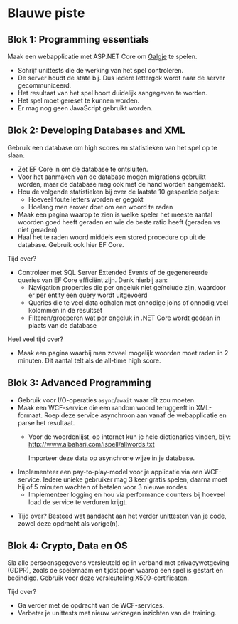 # Blauwe piste

## Blok 1: Programming essentials

Maak een webapplicatie met ASP.NET Core om [Galgje](https://www.galgje.com/) te spelen.

* Schrijf unittests die de werking van het spel controleren.
* De server houdt de state bij. Dus iedere lettergok wordt naar de server gecommuniceerd.
* Het resultaat van het spel hoort duidelijk aangegeven te worden.
* Het spel moet gereset te kunnen worden.
* Er mag nog geen JavaScript gebruikt worden.

## Blok 2: Developing Databases and XML

Gebruik een database om high scores en statistieken van het spel op te slaan.

* Zet EF Core in om de database te ontsluiten.
* Voor het aanmaken van de database mogen migrations gebruikt worden, maar de database mag ook met de hand worden aangemaakt.
* Hou de volgende statistieken bij over de laatste 10 gespeelde potjes:
  * Hoeveel foute letters worden er gegokt
  * Hoelang men erover doet om een woord te raden
* Maak een pagina waarop te zien is welke speler het meeste aantal woorden goed heeft geraden en wie de beste ratio heeft (geraden vs niet geraden)
* Haal het te raden woord middels een stored procedure op uit de database. Gebruik ook hier EF Core.

Tijd over?

* Controleer met SQL Server Extended Events of de gegenereerde queries van EF Core efficiënt zijn. Denk hierbij aan:
  * Navigation properties die per ongeluk niet geïnclude zijn, waardoor er per entity een query wordt uitgevoerd
  * Queries die te veel data ophalen met onnodige joins of onnodig veel kolommen in de resultset
  * Filteren/groeperen wat per ongeluk in .NET Core wordt gedaan in plaats van de database

Heel veel tijd over?

* Maak een pagina waarbij men zoveel mogelijk woorden moet raden in 2 minuten. Dit aantal telt als de all-time high score.

## Blok 3: Advanced Programming

* Gebruik voor I/O-operaties `async`/`await` waar dit zou moeten.
* Maak een WCF-service die een random woord teruggeeft in XML-formaat. Roep deze service asynchroon aan vanaf de webapplicatie en parse het resultaat.
  * Voor de woordenlijst, op internet kun je hele dictionaries vinden, bijv: http://www.albahari.com/ispell/allwords.txt

    Importeer deze data op asynchrone wijze in je database.
* Implementeer een pay-to-play-model voor je applicatie via een WCF-service. Iedere unieke gebruiker mag 3 keer gratis spelen, daarna moet hij of 5 minuten wachten of betalen voor 3 nieuwe rondes.
  * Implementeer logging en hou via performance counters bij hoeveel load de service te verduren krijgt.
- Tijd over? Besteed wat aandacht aan het verder unittesten van je code, zowel deze opdracht als vorige(n).

## Blok 4: Crypto, Data en OS

Sla alle persoonsgegevens versleuteld op in verband met privacywetgeving (GDPR), zoals de spelernaam en tijdstippen waarop een spel is gestart en beëindigd. Gebruik voor deze versleuteling X509-certificaten.

Tijd over?
* Ga verder met de opdracht van de WCF-services.
* Verbeter je unittests met nieuw verkregen inzichten van de training.

